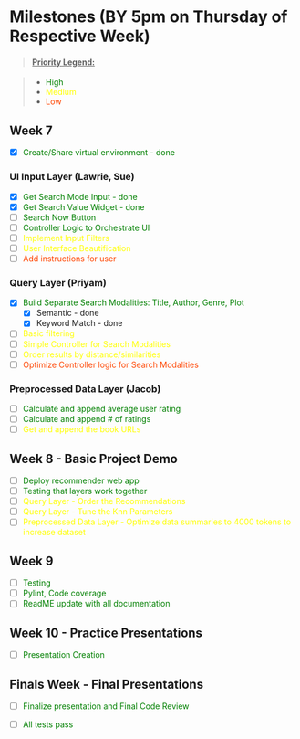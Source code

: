 # Milestones (BY 5pm on Thursday of Respective Week)


> #### <ins>Priority Legend:</ins>

> - <span style="color: green">High</span>
> - <span style="color: yellow">Medium</span>
> - <span style="color: orangered">Low</span>


## Week 7
- [x] <span style="color: green">Create/Share virtual environment - done</span> 

### UI Input Layer (Lawrie, Sue)
- [x] <span style="color: green">Get Search Mode Input - done</span>
- [x] <span style="color: green">Get Search Value Widget - done</span>
- [ ] <span style="color: green">Search Now Button </span>
- [ ] <span style="color: green">Controller Logic to Orchestrate UI</span>
- [ ] <span style="color: yellow">Implement Input Filters</span>
- [ ] <span style="color: yellow">User Interface Beautification</span>
- [ ] <span style="color: orangered">Add instructions for user</span>

### Query Layer (Priyam)
- [x] <span style="color: green">Build Separate Search Modalities: Title, Author, Genre, Plot
  - [x] Semantic - done
  - [x] Keyword Match - done</span>
- [ ] <span style="color: yellow">Basic filtering</span>
- [ ] <span style="color: yellow">Simple Controller for Search Modalities</span>
- [ ] <span style="color: yellow">Order results by distance/similarities</span>
- [ ] <span style="color: orangered">Optimize Controller logic for Search Modalities</span>

### Preprocessed Data Layer (Jacob) 
- [ ] <span style="color: green">Calculate and append average user rating</span>
- [ ] <span style="color: green">Calculate and append # of ratings</span>
- [ ] <span style="color: yellow">Get and append the book URLs</span>

## Week 8 - Basic Project Demo
- [ ] <span style="color: green">Deploy recommender web app</span>
- [ ] <span style="color: green">Testing that layers work together</span>
- [ ] <span style="color: yellow">Query Layer - Order the Recommendations</span>
- [ ] <span style="color: yellow">Query Layer - Tune the Knn Parameters</span>
- [ ] <span style="color: yellow">Preprocessed Data Layer - Optimize data summaries to 4000 tokens to increase dataset</span>

## Week 9
- [ ] <span style="color: green">Testing</span>
- [ ] <span style="color: green">Pylint, Code coverage</span>
- [ ] <span style="color: green">ReadME update with all documentation</span>

## Week 10 - Practice Presentations
- [ ] <span style="color: green">Presentation Creation</span> 

## Finals Week - Final Presentations
- [ ] <span style="color: green">Finalize presentation and Final Code Review</span>
- [ ] <span style="color: green">All tests pass</span>

